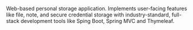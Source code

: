 Web-based personal storage application. 
Implements user-facing features like file, note, and secure credential storage with industry-standard, full-stack development tools like Sping Boot, Spring MVC and Thymeleaf.
